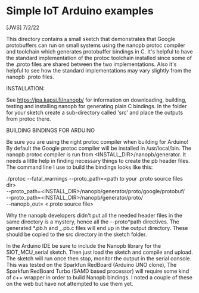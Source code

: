 # Simple IoT Arduino examples

[JWS] 7/2/22

This directory contains a small sketch that demonstrates that Google
protobuffers can run on small systems using the nanopb protoc compiler and
toolchain which generates protobuffer bindings in C. It's helpful to have the
standard implementation of the protoc toolchain installed since some of the
.proto files are shared between the two implementations. Also it's helpful to
see how the standard implementations may vary slightly from the nanopb .proto
files.

INSTALLATION:

See https://jpa.kapsi.fi/nanopb/ for information on downloading, building,
testing and installing nanopb for generating plain C bindings.
In the folder for your sketch create a sub-directory called 'src' and place
the outputs from protoc there.

BUILDING BINDINGS FOR ARDUINO

Be sure you are using the right protoc compiler when building for Arduino! By
default the Google protoc compiler will be installed in /usr/local/bin. The
nanopb protoc compiler is run from <INSTALL_DIR>/nanopb/generator. It needs a
little help in finding necessary things to create the pb header files. The
command line I use to build the bindings looks like this:

./protoc --fatal_warnings --proto_path=<path to your .proto source files dir> \
 --proto_path=<INSTALL_DIR>/nanopb/generator/proto/google/protobuf/ \
 --proto_path=<INSTALL_DIR>/nanopb/generator/proto/ \
 --nanopb_out=<path to OUTPUT_DIR> <.proto source file>

Why the nanopb developers didn't put all the needed header files in the same
directory is a mystery, hence all the --proto*path directives. The generated
*.pb.h and \_.pb.c files will end up in the output directory. These should be
copied to the src directory in the sketch folder.

In the Arduino IDE be sure to include the Nanopb library for the
SIOT_MCU_serial sketch. Then just load the sketch and compile and upload.
The sketch will run once then stop, monitor the output in the serial console.
This was tested on the Sparkfun RedBoard (Arduino UNO clone),
The Sparkfun RedBoard Turbo (SAMD based processor) will require some kind of
c++ wrapper in order to build Nanopb bindings. I noted a couple of these
on the web but have not attempted to use them yet.
